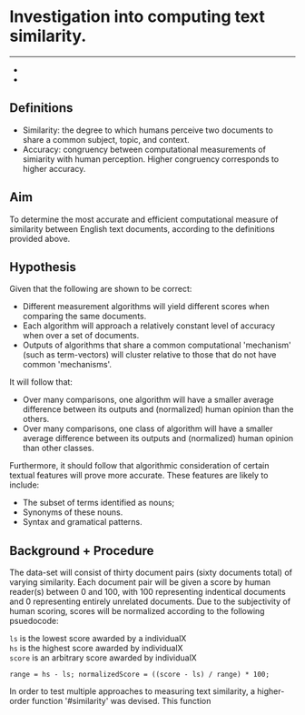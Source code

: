 # Investigation into computing text similarity.  
  
***
-
-

## Definitions

- Similarity: the degree to which humans perceive two documents to share a common subject, topic, and context.
- Accuracy: congruency between computational measurements of simiarity with human perception. Higher congruency 
  corresponds to higher accuracy.


## Aim

To determine the most accurate and efficient computational measure of similarity between English text documents, according 
to the definitions provided above. 


## Hypothesis

Given that the following are shown to be correct:

- Different measurement algorithms will yield different scores when comparing the same documents.
- Each algorithm will approach a relatively constant level of accuracy when over a set of documents.
- Outputs of algorithms that share a common computational 'mechanism' (such as term-vectors) will cluster 
  relative to those that do not have common 'mechanisms'.  

It will follow that:

- Over many comparisons, one algorithm will have a smaller average difference between its outputs and (normalized) human
  opinion than the others.
- Over many comparisons, one class of algorithm will have a smaller average difference between its outputs and (normalized)
  human opinion than other classes.

Furthermore, it should follow that algorithmic consideration of certain textual features will prove more accurate. These 
features are likely to include:

- The subset of terms identified as nouns;
- Synonyms of these nouns.
- Syntax and gramatical patterns.



## Background + Procedure

The data-set will consist of thirty document pairs (sixty documents total) of varying similarity. Each document pair will be
given a score by human reader(s) between 0 and 100, with 100 representing indentical documents and 0 representing entirely 
unrelated documents. Due to the subjectivity of human scoring, scores will be normalized according to the following psuedocode:
 
`ls` is the lowest score awarded by a individualX  
`hs` is the highest score awarded by individualX  
`score` is an arbitrary score awarded by individualX  

`range = hs - ls;
normalizedScore = ((score - ls) / range) * 100;` 



In order to test multiple approaches to measuring text similarity, a higher-order function '#similarity' was devised.
This function   


